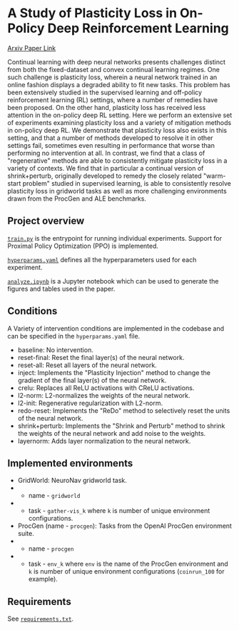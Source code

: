 # A Study of Plasticity Loss in On-Policy Deep Reinforcement Learning

[Arxiv Paper Link](https://arxiv.org/abs/2405.19153)

Continual learning with deep neural networks presents challenges distinct from both the fixed-dataset and convex continual learning regimes. One such challenge is plasticity loss, wherein a neural network trained in an online fashion displays a degraded ability to fit new tasks. This problem has been extensively studied in the supervised learning and off-policy reinforcement learning (RL) settings, where a number of remedies have been proposed. On the other hand, plasticity loss has received less attention in the on-policy deep RL setting. Here we perform an extensive set of experiments examining plasticity loss and a variety of mitigation methods in on-policy deep RL. We demonstrate that plasticity loss also exists in this setting, and that a number of methods developed to resolve it in other settings fail, sometimes even resulting in performance that worse than performing no intervention at all. In contrast, we find that a class of "regenerative" methods are able to consistently mitigate plasticity loss in a variety of contexts. We find that in particular a continual version of shrink+perturb, originally developed to remedy the closely related "warm-start problem" studied in supervised learning, is able to consistently resolve plasticity loss in gridworld tasks as well as more challenging environments drawn from the ProcGen and ALE benchmarks.

## Project overview

[`train.py`](./train.py) is the entrypoint for running individual experiments. Support for Proximal Policy Optimization (PPO) is implemented.

[`hyperparams.yaml`](./hyperparams.yaml) defines all the hyperparameters used for each experiment.

[`analyze.ipynb`](./analyze.ipynb) is a Jupyter notebook which can be used to generate the figures and tables used in the paper.

## Conditions

A Variety of intervention conditions are implemented in the codebase and can be specified in the `hyperparams.yaml` file.

* baseline: No intervention.
* reset-final: Reset the final layer(s) of the neural network.
* reset-all: Reset all layers of the neural network.
* inject: Implements the "Plasticity Injection" method to change the gradient of the final layer(s) of the neural network.
* crelu: Replaces all ReLU activations with CReLU activations.
* l2-norm: L2-normalizes the weights of the neural network.
* l2-init: Regenerative regularization with L2-norm.
* redo-reset: Implements the "ReDo" method to selectively reset the units of the neural network.
* shrink+perturb: Implements the "Shrink and Perturb" method to shrink the weights of the neural network and add noise to the weights.
* layernorm: Adds layer normalization to the neural network.

## Implemented environments

* GridWorld: NeuroNav gridworld task.
* * name - `gridworld`
* * task - `gather-vis_k` where `k` is number of unique environment configurations.
* ProcGen (name - `procgen`): Tasks from the OpenAI ProcGen environment suite.
* * name - `procgen`
* * task - `env_k` where `env` is the name of the ProcGen environment and `k` is number of unique environment configurations (`coinrun_100` for example).

## Requirements

See [`requirements.txt`](./requirements.txt).
